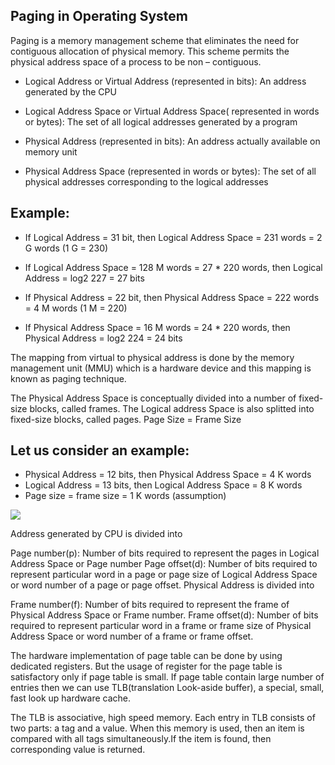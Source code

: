 ## Paging in Operating System

Paging is a memory management scheme that eliminates the need for contiguous allocation of physical memory. This scheme permits the physical address space of a process to be non – contiguous.

- Logical Address or Virtual Address (represented in bits): An address generated by the CPU

- Logical Address Space or Virtual Address Space( represented in words or bytes): The set of all logical addresses generated by a program

- Physical Address (represented in bits): An address actually available on memory unit

- Physical Address Space (represented in words or bytes): The set of all physical addresses corresponding to the logical addresses

## Example:

- If Logical Address = 31 bit, then Logical Address Space = 231 words = 2 G words (1 G = 230)

- If Logical Address Space = 128 M words = 27 * 220 words, then Logical Address = log2 227 = 27 bits

- If Physical Address = 22 bit, then Physical Address Space = 222 words = 4 M words (1 M = 220)

- If Physical Address Space = 16 M words = 24 * 220 words, then Physical Address = log2 224 = 24 bits

The mapping from virtual to physical address is done by the memory management unit (MMU) which is a hardware device and this mapping is known as paging technique.

The Physical Address Space is conceptually divided into a number of fixed-size blocks, called frames.
The Logical address Space is also splitted into fixed-size blocks, called pages.
Page Size = Frame Size

## Let us consider an example:

- Physical Address = 12 bits, then Physical Address Space = 4 K words
- Logical Address = 13 bits, then Logical Address Space = 8 K words
- Page size = frame size = 1 K words (assumption)

![](https://github.com/nu11secur1ty/Kernel-and-Types-of-kernels/blob/master/Paging/screen/paging.jpg)

Address generated by CPU is divided into

Page number(p): Number of bits required to represent the pages in Logical Address Space or Page number
Page offset(d): Number of bits required to represent particular word in a page or page size of Logical Address Space or word number of a page or page offset.
Physical Address is divided into

Frame number(f): Number of bits required to represent the frame of Physical Address Space or Frame number.
Frame offset(d): Number of bits required to represent particular word in a frame or frame size of Physical Address Space or word number of a frame or frame offset.
 

The hardware implementation of page table can be done by using dedicated registers. But the usage of register for the page table is satisfactory only if page table is small. If page table contain large number of entries then we can use TLB(translation Look-aside buffer), a special, small, fast look up hardware cache.

The TLB is associative, high speed memory.
Each entry in TLB consists of two parts: a tag and a value.
When this memory is used, then an item is compared with all tags simultaneously.If the item is found, then corresponding value is returned.



